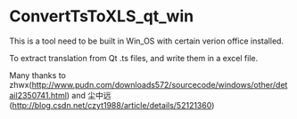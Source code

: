 # ConvertTsToXLS_qt_win

This is a tool need to be built in Win_OS with certain verion office installed.

To extract translation from Qt .ts files, and write them in a excel file.

Many thanks to zhwx(http://www.pudn.com/downloads572/sourcecode/windows/other/detail2350741.html) and 尘中远(http://blog.csdn.net/czyt1988/article/details/52121360)  
